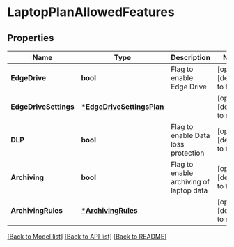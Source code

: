 # LaptopPlanAllowedFeatures

## Properties
Name | Type | Description | Notes
------------ | ------------- | ------------- | -------------
**EdgeDrive** | **bool** | Flag to enable Edge Drive | [optional] [default to false]
**EdgeDriveSettings** | [***EdgeDriveSettingsPlan**](EdgeDriveSettingsPlan.md) |  | [optional] [default to null]
**DLP** | **bool** | Flag to enable Data loss protection | [optional] [default to true]
**Archiving** | **bool** | Flag to enable archiving of laptop data | [optional] [default to false]
**ArchivingRules** | [***ArchivingRules**](ArchivingRules.md) |  | [optional] [default to null]

[[Back to Model list]](../README.md#documentation-for-models) [[Back to API list]](../README.md#documentation-for-api-endpoints) [[Back to README]](../README.md)

